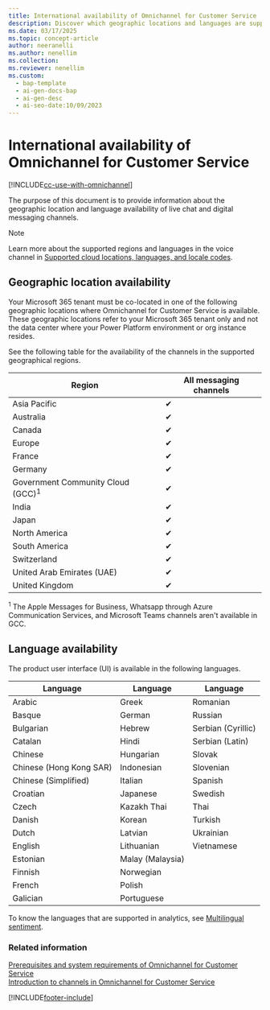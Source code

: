```yaml
---
title: International availability of Omnichannel for Customer Service
description: Discover which geographic locations and languages are supported by Omnichannel for Customer Service.
ms.date: 03/17/2025
ms.topic: concept-article
author: neeranelli
ms.author: nenellim
ms.collection:
ms.reviewer: nenellim
ms.custom:
  - bap-template
  - ai-gen-docs-bap
  - ai-gen-desc
  - ai-seo-date:10/09/2023
---
```

# International availability of Omnichannel for Customer Service

[!INCLUDE[cc-use-with-omnichannel](../../includes/cc-use-with-omnichannel.md)]

The purpose of this document is to provide information about the geographic location and language availability of live chat and digital messaging channels.

> [!NOTE]
> Learn more about the supported regions and languages in the voice channel in [Supported cloud locations, languages, and locale codes](../administer/voice-channel-region-availability.md).

## Geographic location availability

Your Microsoft 365 tenant must be co-located in one of the following geographic locations where Omnichannel for Customer Service is available. These geographic locations refer to your Microsoft 365 tenant only and not the data center where your Power Platform environment or org instance resides.

See the following table for the availability of the channels in the supported geographical regions.

| Region| All messaging channels |
|-------|------------------------|
| Asia Pacific|	✔ |
| Australia | ✔ |
| Canada | ✔ |
| Europe |	✔ |
| France | ✔ |
| Germany |	✔ |
| Government Community Cloud (GCC)<sup>1</sup> | ✔ |
| India | ✔ |
| Japan |	✔ |
| North America | ✔ |
| South America | ✔ |
| Switzerland |	✔ |
| United Arab Emirates (UAE) | ✔ |
| United Kingdom | ✔ |

<sup>1</sup> The Apple Messages for Business, Whatsapp through Azure Communication Services, and Microsoft Teams channels aren't available in GCC.

## Language availability

The product user interface (UI) is available in the following languages.

| Language                | Language          | Language            |
|-------------------------|-------------------|---------------------|
| Arabic                  | Greek             | Romanian            |
| Basque                  | German            | Russian             |
| Bulgarian               | Hebrew            | Serbian (Cyrillic)  |
| Catalan                 | Hindi             | Serbian (Latin)     |
| Chinese                 | Hungarian         | Slovak              |
| Chinese (Hong Kong SAR) | Indonesian        | Slovenian           |
| Chinese (Simplified)    | Italian           | Spanish             |
| Croatian                | Japanese          | Swedish             |
| Czech                   | Kazakh Thai       | Thai                |
| Danish                  | Korean            | Turkish             |
| Dutch                   | Latvian           | Ukrainian           |
| English                 | Lithuanian        | Vietnamese          |
| Estonian                | Malay (Malaysia)  |                     |
| Finnish                 | Norwegian         |                     |
| French                  | Polish            |                     |
| Galician                | Portuguese        |                     |


To know the languages that are supported in analytics, see [Multilingual sentiment](../administer/enable-sentiment-analysis.md#multilingual-sentiment).

### Related information

[Prerequisites and system requirements of Omnichannel for Customer Service](system-requirements-omnichannel.md)  
[Introduction to channels in Omnichannel for Customer Service](../use/channels.md)  




[!INCLUDE[footer-include](../../includes/footer-banner.md)]
